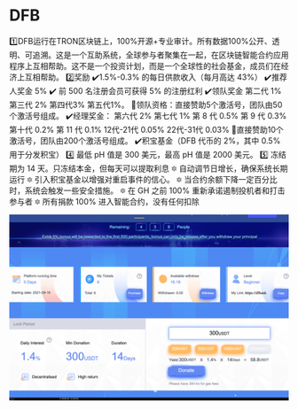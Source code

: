 # DFB

1️⃣DFB运行在TRON区块链上，100%开源+专业审计。所有数据100%公开、透明、可追溯。这是一个互助系统，全球参与者聚集在一起，在区块链智能合约应用程序上互相帮助。这不是一个投资计划，而是一个全球性的社会基金，成员们在经济上互相帮助。
2️⃣奖励
✔️1.5%-0.3% 的每日供款收入（每月高达 43%）
✔️推荐人奖金 5%
✔️ 前 500 名注册会员可获得 5% 的注册红利
✔️领队奖金
第二代 1%
第三代 2%
第四代3%
第五代1%。
🔸领队资格：直接赞助5个激活号，团队由50个激活号组成。
✔️经理奖金：
第六代 2%
第七代 1%
第 8 代 0.5%
第 9 代 0.3%
第十代 0.2%
第 11 代 0.1%
12代-21代 0.05%
22代-31代 0.03%
🔸直接赞助10个激活号，团队由200个激活号组成。
✔️积宝基金（DFB 代币的 2%，其中 0.5% 用于分发积宝）
4️⃣ 最低 pH 值是 300 美元，最高 pH 值是 2000 美元。
5️⃣ 冻结期为 14 天。只冻结本金，但每天可以提取利息
🔯 自动调节日增长，确保系统长期运行
🔯 引入积宝基金以增强对重启事件的信心。
🔯 当合约余额下降一定百分比时，系统会触发一些安全措施。
🔯 在 GH 之前 100% 重新承诺遏制投机者和打击参与者
🔯 所有捐款 100% 进入智能合约，没有任何扣除

![dfb-dapp-high-risk-tron-image2_ddd4d86b31a1528f8d94b70d2f695828](dfb-dapp-high-risk-tron-image2_ddd4d86b31a1528f8d94b70d2f695828.png)

